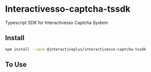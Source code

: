 # Interactivesso-captcha-tssdk
Typescript SDK for Interactivesso Captcha System

## Install

```bash
npm install --save @interactiveplus/interactivesso-captcha-tssdk
```

## To Use
